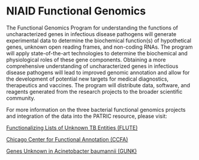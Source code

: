 # NIAID Functional Genomics

The Functional Genomics Program for understanding the functions of uncharacterized genes in infectious disease pathogens will generate experimental data to determine the biochemical function(s) of hypothetical genes, unknown open reading frames, and non-coding RNAs. The program will apply state-of-the-art technologies to determine the biochemical and physiological roles of these gene components. Obtaining a more comprehensive understanding of uncharacterized genes in infectious disease pathogens will lead to improved genomic annotation and allow for the development of potential new targets for medical diagnostics, therapeutics and vaccines. The program will distribute data, software, and reagents generated from the research projects to the broader scientific community.

For more information on the three bacterial functional genomics projects and integration of the data into the PATRIC resource, please visit:

[Functionalizing Lists of Unknown TB Entities (FLUTE)](https://www.patricbrc.org/webpage/website/data_collections/content/flute.html)

[Chicago Center for Functional Annotation (CCFA)](https://www.patricbrc.org/webpage/website/data_collections/content/ccfa.html)

[Genes Unknown in Acinetobacter baumannii (GUNK)](https://www.patricbrc.org/webpage/website/data_collections/content/gunk.html)
